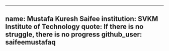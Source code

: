 


---
name: Mustafa Kuresh Saifee
institution: SVKM Institute of Technology
quote: If there is no struggle, there is no progress
github_user: saifeemustafaq
---
